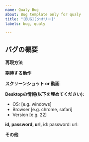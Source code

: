 ```yaml
---
name: Qualy Bug
about: Bug template only for qualy
title: "[BUG][クオリー]"
labels: bug, qualy

---
```


## **バグの概要**

**再現方法**

**期待する動作**

**スクリーンショット or 動画**

**Desktopの情報(以下を埋めてください):**
 - OS: [e.g. windows]
 - Browser [e.g. chrome, safari]
 - Version [e.g. 22]

**id, password, url,**
id: 
password: 
url: 

**その他**
